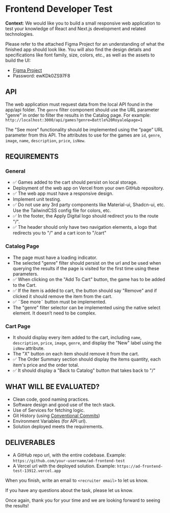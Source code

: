 # Frontend Developer Test

**Context**: We would like you to build a small responsive web application to test your
knowledge of React and Next.js development and related technologies.

Please refer to the attached Figma Project for an understanding of what the finished app should look like. You will also find the design details and specifications like font family, size, colors, etc., as well as the assets to build the UI:

- [Figma Project](https://www.figma.com/file/p0DCxHDFbJriZsBmiYMmoE/Reto-Programaci%C3%B3n-Frontend?type=design&node-id=1-11806&mode=design&t=PdEzAKSIKP2kH7sf-0)
- Password: ewKDk0ZS97F8

## API

The web application must request data from the local API found in the app/api folder. The `genre` filter component should use the URL parameter "genre" in order to filter the results in the Catalog page.
For example: `http://localhost:3000/api/games?genre=Battle%20Royale&page=1`

The "See more" functionality should be implemented using the “page” URL parameter from this API. The attributes to use for the games are `id`, `genre`, `image`, `name`, `description`, `price`, `isNew`.


## REQUIREMENTS

### General

- ✅ Games added to the cart should persist on local storage.
- Deployment of the web app on Vercel from your own GitHub repository.
- ✅ The web app must have a responsive design.
- Implement unit testing.
- ✅ Do not use any 3rd party components like Material-ui, Shadcn-ui, etc. Use the TailwindCSS config file for colors, etc.
- ✅ In the footer, the Apply Digital logo should redirect you to the route "/".
- ✅ The header should only have two navigation elements, a logo that redirects you to "/" and a cart icon to "/cart"

### Catalog Page

- The page must have a loading indicator.
- The selected "genre" filter should persist on the url and be used when querying the results if the page is visited for the first time using these parameters.
- ✅ When clicking on the "Add To Cart" button, the game has to be added to the Cart.
- ✅ If the item is added to cart, the button should say "Remove" and if clicked it should remove the item from the cart.
- ✅ ¨See more¨ button must be implemented.
- The "genre" filter selector can be implemented using the native select element. It doesn’t need to be complex.

### Cart Page

- It should display every item added to the cart, including `name`, `description`, `price`, `image`, `genre`, and display the "New" label using the `isNew` attribute.
- The "X" button on each item should remove it from the cart.
- ✅ The Order Summary section should display the items quantity, each item's price and the order total.
- ✅ It should display a "Back to Catalog" button that takes back to "/"

## WHAT WILL BE EVALUATED?

- Clean code, good naming practices.
- Software design and good use of the tech stack.
- Use of Services for fetching logic.
- Git History (using [Conventional Commits](https://github.com/angular/angular/blob/22b96b9/CONTRIBUTING.md#-commit-message-guidelines))
- Environment Variables (for API url).
- Solution deployed meets the requirements.

## DELIVERABLES

- A GitHub repo url, with the entire codebase. Example: `https://github.com/your-username/ad-frontend-test`
- A Vercel url with the deployed solution. Example: `https://ad-frontend-test-13912.vercel.app `

When you finish, write an email to `<recruiter email>` to let us know.

If you have any questions about the task, please let us know.

Once again, thank you for your time and we are looking forward to seeing the results!
